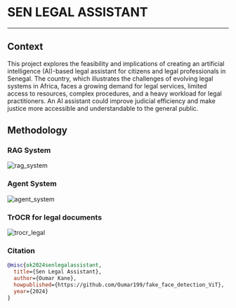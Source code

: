 # SEN LEGAL ASSISTANT 
-------------------------

## Context

<p align = "justify">

This project explores the feasibility and implications of creating an artificial intelligence (AI)-based legal assistant for citizens and legal professionals in Senegal. The country, which illustrates the challenges of evolving legal systems in Africa, faces a growing demand for legal services, limited access to resources, complex procedures, and a heavy workload for legal practitioners. An AI assistant could improve judicial efficiency and make justice more accessible and understandable to the general public.
 </p>

## Methodology

### RAG System

![rag_system](https://github.com/user-attachments/assets/688f7dcd-b36d-47a1-8a1c-5268bd2e6e8e)

### Agent System

![agent_system](https://github.com/user-attachments/assets/edc79362-1e8f-46c3-b7d4-4b2fd98538eb)

### TrOCR for legal documents

![trocr_legal](https://github.com/user-attachments/assets/ae7d1ee0-9a6b-4eb7-9074-00af41573ee3)

<!-- <p style="text-align: justify"> -->
<!-- In this project, we use Deep Neural Networks to identify which image is fake or real. The training will be done on a dataset that we got from Kaggle (check it here <a href="https://www.kaggle.com/datasets/ciplab/real-and-fake-face-detection?resource=download)">kaggle_real_fake_faces</a>) created by $\color{darkorange}Seonghyeon \space Nam,\space Seoung \space Wug \space Oh,\space et\space al.$ They used expert knowledge to photoshop authentic images. The fake images range between easy, medium, or hard to recognize. The modifications are made on the eyes, nose, and mouth (which permit human beings to recognize others) or the whole face. -->
<!-- </p> -->

<!-- ![fake_photoshop](https://github.com/minostauros/Real-and-Fake-Face-Detection/raw/master/filename_description.jpg) -->

<!-- The image above is described as a fake image file. The name of the file can be decomposed into three different parts separated by underscores:

- The first part indicates the quality of the Photoshop or the difficulty of recognizing that it is fake;
- The second part indicates the identification number of the image;
- The third and final part indicates the modified segment of the face in binary digits with the following signature -> $\color{orange}[left\\_eye\\_bit,\space right\\_eye\\_bit,\space nose\\_bit,\space mouth\\_bit]$. The segment is modified if it is the positive bit (1). Otherwise, the segment is not modified.  -->

<!-- ### Installing

The `fake_face_detection` package contains functions and classes used for making exploration, pre-processing, visualization, training, searching for the best model, etc. It is available, and you install it with the following steps:

- Type the following command on the console to clone the GitHub repository:
```console
$ git clone https://github.com/Oumar199/fake_face_detection_ViT.git
```
- Switch to the cloned directory with the command:
```console
$ cd fake_face_detection_ViT
```
- Create a python environment with `virtualenv`:
```console
$ pip install --user virtualenv
$ python<version> -m venv env
```
- Activate the virtual environment:
```console
$ .\env\Scripts\activate
```
- Install the required libraries in your environment by typing the following command:
```console
$ pip install -r requirements.txt
```
- Install the `fake_face_detection` package with:
```console
$ pip install -e fake-face-detection
```
- You can deactivate the environment if you finish:
```console
$ deactivate
```  -->

<!-- ### Tutorial

A tutorial explaining how each package part was create is available in `readthedocs` and `github`. Click on the following link to access it $\longrightarrow$ [Tutorial](https://oumar199.github.io/fake_real_face_detection_docs/). -->

<!-- ### Example of usage

After installing the package, you can test it by creating a Python file named $\color{orange}optimization.py$ and add the following code inside the file to optimize the parameters of your objective function:
```python
# import the Bayesian optimization class
from fake_face_detection.optimization.bayesian_optimization import SimpleBayesianOptimization
import pandas as pd

"""
Create here your objective function and define your search spaces according to the Tutorial
"""

# Initialize the Bayesian optimization object
bo_search = SimpleBayesianOptimization(objective, search_spaces) # if you want to minimize the objective function set maximize = False

# Search for the best hyperparameters
bo_search.optimize(n_trials = 50, n_tests = 100)

# Print the results
results = bo_search.get_results()

pd.options.display.max_rows = 50
print(results.head(50))

```

To execute the file, write the following command in the console of your terminal:
```console
python<version> optimization.py
``` -->

### Citation
```bibtex
@misc{ok2024senlegalassistant,
  title={Sen Legal Assistant},
  author={Oumar Kane},
  howpublished={https://github.com/Oumar199/fake_face_detection_ViT},
  year={2024}
}
```

